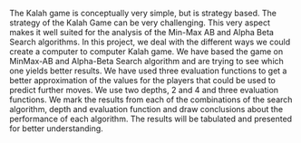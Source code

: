 The Kalah game is conceptually very simple, but is strategy based. The strategy of the Kalah Game can be very challenging. This very aspect makes it well suited for the analysis of the Min-Max AB and Alpha Beta Search algorithms. In this project, we deal with the different ways we could create a computer to computer Kalah game. We have based the game on MinMax-AB and Alpha-Beta Search algorithm and are trying to see which one yields better results. We have used three evaluation functions to get a better approximation of the values for the players that could be used to predict further moves. We use two depths, 2 and 4 and three evaluation functions. We mark the results from each of the combinations of the search algorithm, depth and evaluation function and draw conclusions about the performance of each algorithm. The results will be tabulated and presented for better understanding.
